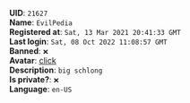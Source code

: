 **UID**: `21627`  
**Name**: `EvilPedia`  
**Registered at**: `Sat, 13 Mar 2021 20:41:33 GMT`  
**Last login**: `Sat, 08 Oct 2022 11:08:57 GMT`  
**Banned**: `❌`  
**Avatar**: [click](/avatars/03718bc2-c5a4-450e-b658-94f8df31fdb6.jpg)  
**Description**: ```big schlong ```  
**Is private?**: `❌`  
**Language**: `en-US`